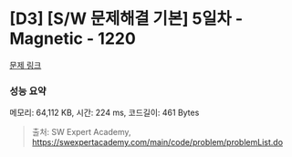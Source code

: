 # [D3] [S/W 문제해결 기본] 5일차 - Magnetic - 1220 

[문제 링크](https://swexpertacademy.com/main/code/problem/problemDetail.do?contestProbId=AV14hwZqABsCFAYD) 

### 성능 요약

메모리: 64,112 KB, 시간: 224 ms, 코드길이: 461 Bytes



> 출처: SW Expert Academy, https://swexpertacademy.com/main/code/problem/problemList.do